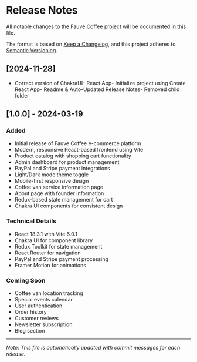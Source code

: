 # Release Notes

All notable changes to the Fauve Coffee project will be documented in this file.

The format is based on [Keep a Changelog](https://keepachangelog.com/en/1.0.0/),
and this project adheres to [Semantic Versioning](https://semver.org/spec/v2.0.0.html).


## [2024-11-28]
- Correct version of ChakraUI- React App- Initialize project using Create React App- Readme & Auto-Updated Release Notes- Removed child folder
## [1.0.0] - 2024-03-19

### Added
- Initial release of Fauve Coffee e-commerce platform
- Modern, responsive React-based frontend using Vite
- Product catalog with shopping cart functionality
- Admin dashboard for product management
- PayPal and Stripe payment integrations
- Light/Dark mode theme toggle
- Mobile-first responsive design
- Coffee van service information page
- About page with founder information
- Redux-based state management for cart
- Chakra UI components for consistent design

### Technical Details
- React 18.3.1 with Vite 6.0.1
- Chakra UI for component library
- Redux Toolkit for state management
- React Router for navigation
- PayPal and Stripe payment processing
- Framer Motion for animations

### Coming Soon
- Coffee van location tracking
- Special events calendar
- User authentication
- Order history
- Customer reviews
- Newsletter subscription
- Blog section

---
*Note: This file is automatically updated with commit messages for each release.*

